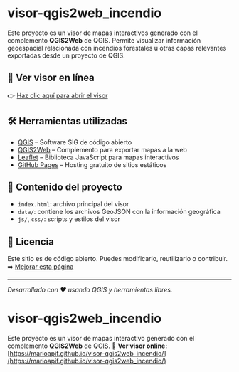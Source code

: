 # visor-qgis2web_incendio

Este proyecto es un visor de mapas interactivos generado con el complemento **QGIS2Web** de QGIS. Permite visualizar información geoespacial relacionada con incendios forestales u otras capas relevantes exportadas desde un proyecto de QGIS.

## 🔗 Ver visor en línea

👉 [Haz clic aquí para abrir el visor](https://marioapif.github.io/visor-qgis2web_incendio/)

## 🛠 Herramientas utilizadas

- [QGIS](https://qgis.org/) – Software SIG de código abierto
- [QGIS2Web](https://plugins.qgis.org/plugins/qgis2web/) – Complemento para exportar mapas a la web
- [Leaflet](https://leafletjs.com/) – Biblioteca JavaScript para mapas interactivos
- [GitHub Pages](https://pages.github.com/) – Hosting gratuito de sitios estáticos

## 📂 Contenido del proyecto

- `index.html`: archivo principal del visor
- `data/`: contiene los archivos GeoJSON con la información geográfica
- `js/`, `css/`: scripts y estilos del visor

## 📜 Licencia

Este sitio es de código abierto. Puedes modificarlo, reutilizarlo o contribuir.  
➡️ [Mejorar esta página](https://github.com/Marioapif/visor-qgis2web_incendio)

---

*Desarrollado con ❤️ usando QGIS y herramientas libres.*
# visor-qgis2web_incendio
Este proyecto es un visor de mapas interactivo generado con el complemento **QGIS2Web** de QGIS.
🔗 **Ver visor online:**  
[https://marioapif.github.io/visor-qgis2web_incendio/](https://marioapif.github.io/visor-qgis2web_incendio/)
